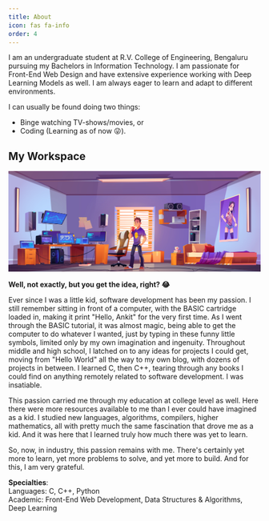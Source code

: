 ```yaml
---
title: About
icon: fas fa-info
order: 4
---
```



<!-- > **Note**: Add Markdown syntax content to file `_tabs/about.md` and it will show up on this page. -->


I am an undergraduate student at R.V. College of Engineering, Bengaluru pursuing my Bachelors in Information Technology. I am passionate for Front-End Web Design and have extensive experience working with Deep Learning Models as well. I am always eager to learn and adapt to different environments.  

I can usually be found doing two things:
- Binge watching TV-shows/movies, or
- Coding (Learning as of now 😜️).   

## My Workspace
![My Space](/assets/img/myspace.jpg)  

**Well, not exactly, but you get the idea, right? 😂️**



Ever since I was a little kid, software development has been my passion. I still remember sitting in front of a computer, with the BASIC cartridge loaded in, making it print "Hello, Ankit" for the very first time. As I went through the BASIC tutorial, it was almost magic, being able to get the computer to do whatever I wanted, just by typing in these funny little symbols, limited only by my own imagination and ingenuity. Throughout middle and high school, I latched on to any ideas for projects I could get, moving from "Hello World" all the way to my own blog, with dozens of projects in between. I learned C, then C++, tearing through any books I could find on anything remotely related to software development. I was insatiable.

This passion carried me through my education at college level as well. Here there were more resources available to me than I ever could have imagined as a kid. I studied new languages, algorithms, compilers, higher mathematics, all with pretty much the same fascination that drove me as a kid. And it was here that I learned truly how much there was yet to learn.

So, now, in industry, this passion remains with me. There's certainly yet more to learn, yet more problems to solve, and yet more to build. And for this, I am very grateful.

**Specialties**:  
Languages: C, C++, Python  
Academic: Front-End Web Development, Data Structures & Algorithms, Deep Learning  